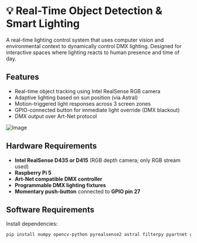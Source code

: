 # 💡 Real-Time Object Detection & Smart Lighting

A real-time lighting control system that uses computer vision and environmental context to dynamically control DMX lighting. Designed for interactive spaces where lighting reacts to human presence and time of day.

## Features

- Real-time object tracking using Intel RealSense RGB camera
- Adaptive lighting based on sun position (via Astral)
- Motion-triggered light responses across 3 screen zones
- GPIO-connected button for immediate light override (DMX blackout)
- DMX output over Art-Net protocol

![Image](https://github.com/user-attachments/assets/2de7d450-a7d3-40a2-9bd2-daca3a457700)

## Hardware Requirements

- **Intel RealSense D435 or D415** (RGB depth camera; only RGB stream used)
- **Raspberry Pi 5**
- **Art-Net compatible DMX controller**
- **Programmable DMX lighting fixtures**
- **Momentary push-button** connected to **GPIO pin 27**

## Software Requirements

Install dependencies:

```bash
pip install numpy opencv-python pyrealsense2 astral filterpy pyartnet gpiozero
